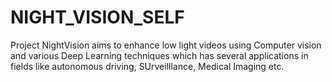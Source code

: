 # NIGHT_VISION_SELF
Project NightVision aims to enhance low light videos using Computer vision and various Deep Learning techniques which has several applications in fields like autonomous driving, SUrveilllance, Medical Imaging etc.
